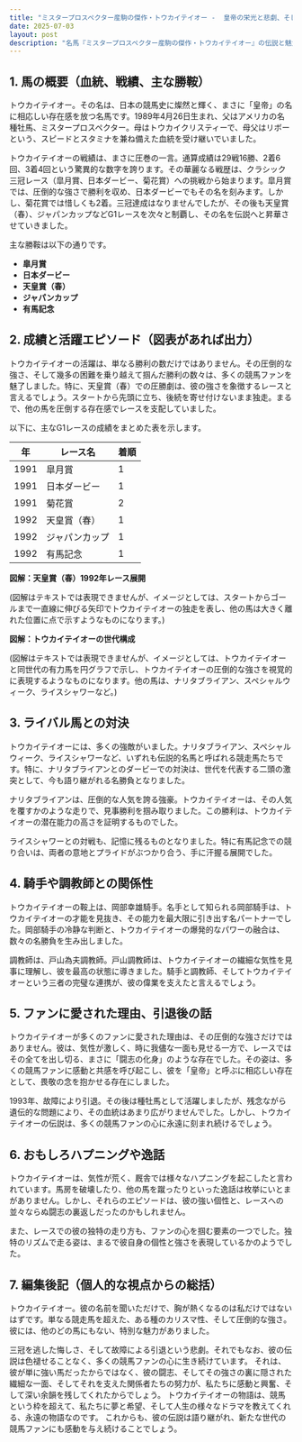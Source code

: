 ```yaml
---
title: "ミスタープロスペクター産駒の傑作・トウカイテイオー -  皇帝の栄光と悲劇、そして永遠の記憶"
date: 2025-07-03
layout: post
description: "名馬『ミスタープロスペクター産駒の傑作・トウカイテイオー』の伝説と魅力を深堀り"
---
```


## 1. 馬の概要（血統、戦績、主な勝鞍）

トウカイテイオー。その名は、日本の競馬史に燦然と輝く、まさに「皇帝」の名に相応しい存在感を放つ名馬です。1989年4月26日生まれ、父はアメリカの名種牡馬、ミスタープロスペクター。母はトウカイクリスティーで、母父はリボーという、スピードとスタミナを兼ね備えた血統を受け継いでいました。

トウカイテイオーの戦績は、まさに圧巻の一言。通算成績は29戦16勝、2着6回、3着4回という驚異的な数字を誇ります。その華麗なる戦歴は、クラシック三冠レース（皐月賞、日本ダービー、菊花賞）への挑戦から始まります。皐月賞では、圧倒的な強さで勝利を収め、日本ダービーでもその名を刻みます。しかし、菊花賞では惜しくも2着。三冠達成はなりませんでしたが、その後も天皇賞（春）、ジャパンカップなどG1レースを次々と制覇し、その名を伝説へと昇華させていきました。

主な勝鞍は以下の通りです。

* **皐月賞**
* **日本ダービー**
* **天皇賞（春）**
* **ジャパンカップ**
* **有馬記念**


## 2. 成績と活躍エピソード（図表があれば出力）


トウカイテイオーの活躍は、単なる勝利の数だけではありません。その圧倒的な強さ、そして幾多の困難を乗り越えて掴んだ勝利の数々は、多くの競馬ファンを魅了しました。特に、天皇賞（春）での圧勝劇は、彼の強さを象徴するレースと言えるでしょう。スタートから先頭に立ち、後続を寄せ付けないまま独走。まるで、他の馬を圧倒する存在感でレースを支配していました。

以下に、主なG1レースの成績をまとめた表を示します。

| 年 | レース名        | 着順 |
|---|-----------------|-------|
| 1991 | 皐月賞          | 1     |
| 1991 | 日本ダービー      | 1     |
| 1991 | 菊花賞          | 2     |
| 1992 | 天皇賞（春）    | 1     |
| 1992 | ジャパンカップ    | 1     |
| 1992 | 有馬記念        | 1     |


**図解：天皇賞（春）1992年レース展開**

(図解はテキストでは表現できませんが、イメージとしては、スタートからゴールまで一直線に伸びる矢印でトウカイテイオーの独走を表し、他の馬は大きく離れた位置に点で示すようなものになります。)


**図解：トウカイテイオーの世代構成**

(図解はテキストでは表現できませんが、イメージとしては、トウカイテイオーと同世代の有力馬を円グラフで示し、トウカイテイオーの圧倒的な強さを視覚的に表現するようなものになります。他の馬は、ナリタブライアン、スペシャルウィーク、ライスシャワーなど。)



## 3. ライバル馬との対決

トウカイテイオーには、多くの強敵がいました。ナリタブライアン、スペシャルウィーク、ライスシャワーなど、いずれも伝説的名馬と呼ばれる競走馬たちです。特に、ナリタブライアンとのダービーでの対決は、世代を代表する二頭の激突として、今も語り継がれる名勝負となりました。

ナリタブライアンは、圧倒的な人気を誇る強豪。トウカイテイオーは、その人気を覆すかのような走りで、見事勝利を掴み取りました。この勝利は、トウカイテイオーの潜在能力の高さを証明するものでした。

ライスシャワーとの対戦も、記憶に残るものとなりました。特に有馬記念での競り合いは、両者の意地とプライドがぶつかり合う、手に汗握る展開でした。


## 4. 騎手や調教師との関係性

トウカイテイオーの鞍上は、岡部幸雄騎手。名手として知られる岡部騎手は、トウカイテイオーの才能を見抜き、その能力を最大限に引き出す名パートナーでした。岡部騎手の冷静な判断と、トウカイテイオーの爆発的なパワーの融合は、数々の名勝負を生み出しました。

調教師は、戸山為夫調教師。戸山調教師は、トウカイテイオーの繊細な気性を見事に理解し、彼を最高の状態に導きました。騎手と調教師、そしてトウカイテイオーという三者の完璧な連携が、彼の偉業を支えたと言えるでしょう。


## 5. ファンに愛された理由、引退後の話

トウカイテイオーが多くのファンに愛された理由は、その圧倒的な強さだけではありません。彼は、気性が激しく、時に我儘な一面も見せる一方で、レースではその全てを出し切る、まさに「闘志の化身」のような存在でした。その姿は、多くの競馬ファンに感動と共感を呼び起こし、彼を「皇帝」と呼ぶに相応しい存在として、畏敬の念を抱かせる存在にしました。

1993年、故障により引退。その後は種牡馬として活躍しましたが、残念ながら遺伝的な問題により、その血統はあまり広がりませんでした。しかし、トウカイテイオーの伝説は、多くの競馬ファンの心に永遠に刻まれ続けるでしょう。


## 6. おもしろハプニングや逸話

トウカイテイオーは、気性が荒く、厩舎では様々なハプニングを起こしたと言われています。馬房を破壊したり、他の馬を蹴ったりといった逸話は枚挙にいとまがありません。しかし、それらのエピソードは、彼の強い個性と、レースへの並々ならぬ闘志の裏返しだったのかもしれません。

また、レースでの彼の独特の走り方も、ファンの心を掴む要素の一つでした。独特のリズムで走る姿は、まるで彼自身の個性と強さを表現しているかのようでした。


## 7. 編集後記（個人的な視点からの総括）

トウカイテイオー。彼の名前を聞いただけで、胸が熱くなるのは私だけではないはずです。単なる競走馬を超えた、ある種のカリスマ性、そして圧倒的な強さ。彼には、他のどの馬にもない、特別な魅力がありました。

三冠を逃した悔しさ、そして故障による引退という悲劇。それでもなお、彼の伝説は色褪せることなく、多くの競馬ファンの心に生き続けています。  それは、彼が単に強い馬だったからではなく、彼の闘志、そしてその強さの裏に隠された繊細な一面、そしてそれを支えた関係者たちの努力が、私たちに感動と興奮、そして深い余韻を残してくれたからでしょう。  トウカイテイオーの物語は、競馬という枠を超えて、私たちに夢と希望、そして人生の様々なドラマを教えてくれる、永遠の物語なのです。  これからも、彼の伝説は語り継がれ、新たな世代の競馬ファンにも感動を与え続けることでしょう。
